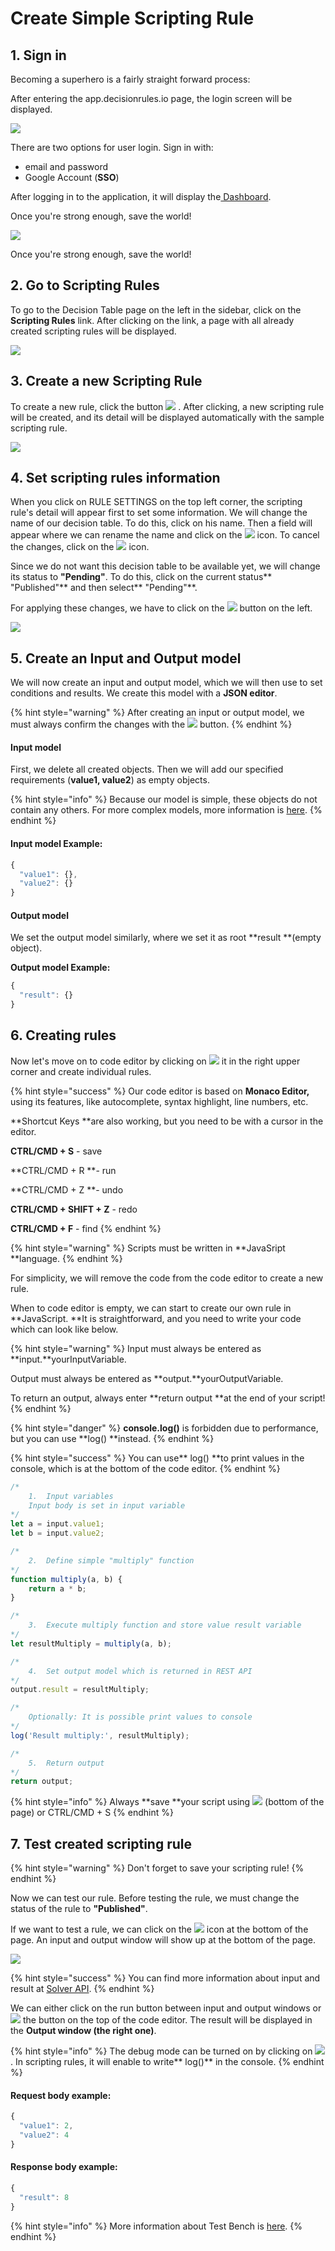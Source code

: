 # Create Simple Scripting Rule

## 1. Sign in

Becoming a superhero is a fairly straight forward process:

After entering the app.decisionrules.io page, the login screen will be displayed.

![](<../.gitbook/assets/image (63).png>)

There are two options for user login. Sign in with:&#x20;

* email and password
* Google Account (**SSO**)

&#x20;After logging in to the application, it will display the[ Dashboard](../).

Once you're strong enough, save the world!

![](<../.gitbook/assets/application-page (1).png>)

Once you're strong enough, save the world!

## 2. Go to Scripting Rules

To go to the Decision Table page on the left in the sidebar, click on the **Scripting Rules** link. After clicking on the link, a page with all already created scripting rules will be displayed.

![](<../.gitbook/assets/image (86).png>)

## 3. Create a new Scripting Rule

To create a new rule, click the button  ![](../.gitbook/assets/sr.png) . After clicking, a new scripting rule will be created, and its detail will be displayed automatically with the sample scripting rule.

![](<../.gitbook/assets/image (85).png>)

## 4. Set scripting rules information

When you click on RULE SETTINGS on the top left corner, the scripting rule's detail will appear first to set some information. We will change the name of our decision table. To do this, click on his name. Then a field will appear where we can rename the name and click on the ![](../.gitbook/assets/screenshoteasy-15-.png) icon. To cancel the changes, click on the ![](<../.gitbook/assets/screenshoteasy-16- (1).png>) icon.

Since we do not want this decision table to be available yet, we will change its status to **"Pending"**. To do this, click on the current status** "Published"** and then select** "Pending"**.

For applying these changes, we have to click on the ![](../.gitbook/assets/screenshoteasy-31-.png) button on the left.

![](<../.gitbook/assets/image (88).png>)

## 5. Create an Input and Output model

We will now create an input and output model, which we will then use to set conditions and results. We create this model with a **JSON editor**.

{% hint style="warning" %}
After creating an input or output model, we must always confirm the changes with the ![](../.gitbook/assets/screenshoteasy-31-.png) button.
{% endhint %}

#### **Input model**&#x20;

First, we delete all created objects. Then we will add our specified requirements (**value1, value2**) as empty objects.&#x20;

{% hint style="info" %}
Because our model is simple, these objects do not contain any others. For more complex models, more information is [here](../decision-tables/input-and-output/json-editor.md).
{% endhint %}

#### **Input model Example:**

```javascript
{
  "value1": {},
  "value2": {}
}
```

#### **Output model**

We set the output model similarly, where we set it as root **result **(empty object).

**Output model Example:**

```javascript
{
  "result": {}
}
```

## 6. Creating rules

Now let's move on to code editor by clicking on ![](../.gitbook/assets/code-button.png)  it in the right upper corner and create individual rules.

{% hint style="success" %}
Our code editor is based on **Monaco Editor,** using its features, like autocomplete, syntax highlight, line numbers, etc.

**Shortcut Keys **are also working, but you need to be with a cursor in the editor.

**CTRL/CMD + S** - save

**CTRL/CMD + R **- run

**CTRL/CMD + Z **- undo

**CTRL/CMD + SHIFT + Z** - redo

**CTRL/CMD + F** - find
{% endhint %}

{% hint style="warning" %}
Scripts must be written in **JavaSript **language.
{% endhint %}

For simplicity, we will remove the code from the code editor to create a new rule.

When to code editor is empty, we can start to create our own rule in **JavaScript. **It is straightforward, and you need to write your code which can look like below.

{% hint style="warning" %}
Input must always be entered as **input.**yourInputVariable.

Output must always be entered as **output.**yourOutputVariable.

To return an output, always enter **return output **at the end of your script!
{% endhint %}

{% hint style="danger" %}
**console.log()** is forbidden due to performance, but you can use **log() **instead.
{% endhint %}

{% hint style="success" %}
You can use** log() **to print values in the console, which is at the bottom of the code editor.
{% endhint %}

```javascript
/* 
    1.  Input variables
    Input body is set in input variable 
*/
let a = input.value1;
let b = input.value2;

/*
    2.  Define simple "multiply" function
*/
function multiply(a, b) {
    return a * b;
}

/*
    3.  Execute multiply function and store value result variable
*/
let resultMultiply = multiply(a, b);

/*
    4.  Set output model which is returned in REST API
*/
output.result = resultMultiply;

/*
    Optionally: It is possible print values to console
*/
log('Result multiply:', resultMultiply);

/*
    5.  Return output  
*/
return output;
```

{% hint style="info" %}
Always **save **your script using ![](<../.gitbook/assets/image (35).png>) (bottom of the page) or CTRL/CMD + S
{% endhint %}

## 7. Test created scripting rule

{% hint style="warning" %}
Don't forget to save your scripting rule!
{% endhint %}

Now we can test our rule. Before testing the rule, we must change the status of the rule to **"Published"**.

If we want to test a rule, we can click on the ![](<../.gitbook/assets/image (81).png>) icon at the bottom of the page. An input and output window will show up at the bottom of the page.

![](<../.gitbook/assets/image (125).png>)

{% hint style="success" %}
You can find more information about input and result at [Solver API](../api/rule-solver-api.md).
{% endhint %}

&#x20;We can either click on the run button between input and output windows or ![](<../.gitbook/assets/image (81).png>) the button on the top of the code editor. The result will be displayed in the **Output window (the right one)**.

{% hint style="info" %}
The debug mode can be turned on by clicking on ![](../.gitbook/assets/debug.png) . In scripting rules, it will enable to write** log()** in the console.
{% endhint %}

#### Request body example:

```javascript
{
  "value1": 2,
  "value2": 4
}
```

#### Response body example:

```javascript
{
  "result": 8
}
```

{% hint style="info" %}
More information about Test Bench is [here](../test-bench/test-bench.md).
{% endhint %}

